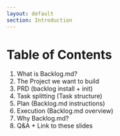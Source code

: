 ```yaml
---
layout: default
section: Introduction
---
```


# Table of Contents

1. What is Backlog.md?
2. The Project we want to build
3. PRD (backlog install + init)
4. Task splitting (Task structure)
5. Plan (Backlog.md instructions)
6. Execution (Backlog.md overview)
7. Why Backlog.md?
8. Q&A + Link to these slides

<!--
[//]: # ([Premise])
1. What is Backlog.md?
   1. init
   2. board
   3. task list & filters
   4. web ui
   5. Extra
      1. It's free and open source (MIT License)
      2. Works offline (no data is sent to any server)
      3. Works on Windows, MacOS, Linux

4. Demo
    1. Spec-driven AI Development with Backlog.md
    2. Install backlog.md and init a new project
    3. #1 Idea/PRD
    4. #2 Task breakdown + review
    5. #3 Implementation plan + review
    6. #4 Execution + review
    7. Previous results

Why Backlog?
   1. split bigger features into smaller tasks -> keep context window small -> not run out of context
   2. being able to work with web agents like Codex Web or Google Jules -> can assign tasks in parallel
   3. being able to check and prepare tasks fully offline if needed
   4. force a certain structure when working with AI Agents

2. How are tasks structured?
   1. slide with title, why, what, how, notes
   2. archive, completed, drafts
3. How do agents know how to use it?
   1. agent instructions

5. Conclusions
6. False myths
7. Q&A
-->
